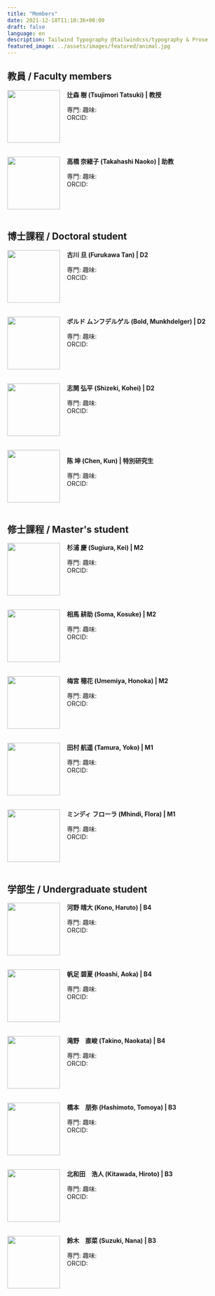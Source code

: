```yaml
---
title: "Members"
date: 2021-12-18T11:10:36+08:00
draft: false
language: en
description: Tailwind Typography @tailwindcss/typography & Prose
featured_image: ../assets/images/featured/animal.jpg
---
```

<!-- Markdown の上部などで <style> を書ける環境なら -->
<style>
.img-left {
  float: left;
  width: 120px;          /* 写真サイズ */
  margin: 0 1rem 1rem 0; /* 右と下に余白 */
}
.photo-box{
  /* ↓ これだけで内部の float が div の外へはみ出さない */
  overflow: hidden;        /* 親に BFC を作らせる */
  margin-bottom: 1rem;     /* ブロック間の余白 */
}

.thumb{
  float: left;
  width: 120px;
  margin: 0 1rem 1rem 0;   /* 右と下に余白 */
}
.boldsymbol {
   font-weight:bold 
}

</style>

## 教員 / Faculty members



<div class="photo-box">
<img src="/images/acon.jpg" class="thumb">
<span class = boldsymbol>辻森 樹 (Tsujimori Tatsuki) | 教授</span>

専門:
趣味:
<br>
ORCID:
</div>



<div class="photo-box">
<img src="/images/acon.jpg" class="thumb">
<span class = boldsymbol>高橋 奈緒子 (Takahashi Naoko) | 助教 </span>

専門:
趣味:
<br>
ORCID:
</div>


## 博士課程 / Doctoral student 


<div class="photo-box">
<img src="/images/acon.jpg" class="thumb">
<span class=boldsymbol>古川 旦 (Furukawa Tan) | D2 </span>

専門:
趣味:
<br>
ORCID:
</div>



<div class="photo-box">
<img src="/images/acon.jpg" class="thumb">
<span class=boldsymbol>ボルド ムンフデルゲル (Bold, Munkhdelger) | D2</span>

専門:
趣味:
<br>
ORCID:
</div>


<div class="photo-box">
<img src="/images/acon.jpg" class="thumb">
<span class=boldsymbol>志関 弘平 (Shizeki, Kohei) |  D2</span>

専門:
趣味:
<br>
ORCID:
</div>


<div class="photo-box">
<img src="/images/acon.jpg" class="thumb">

<span class=boldsymbol>陈 坤 (Chen, Kun) | 特別研究生</span>

専門:
趣味:
<br>
ORCID:
</div>


## 修士課程 / Master's student 

<div class="photo-box">
<img src="/images/acon.jpg" class="thumb">
<span class=boldsymbol>杉浦 慶 (Sugiura, Kei) | M2</span>

専門:
趣味:
<br>
ORCID:
</div>
<div class="photo-box">
<img src="/images/acon.jpg" class="thumb">
<span class=boldsymbol>相馬 耕助 (Soma, Kosuke) | M2</span>

専門:
趣味:
<br>
ORCID:
</div>
<div class="photo-box">
<img src="/images/acon.jpg" class="thumb">
<span class=boldsymbol>梅宮 穂花 (Umemiya, Honoka) | M2</span>

専門:
趣味:
<br>
ORCID:
</div>
<div class="photo-box">
<img src="/images/acon.jpg" class="thumb">
<span class=boldsymbol>田村 航遥 (Tamura, Yoko) | M1</span>

専門:
趣味:
<br>
ORCID:
</div>

<div class="photo-box">
<img src="/images/acon.jpg" class="thumb">
<span class=boldsymbol>ミンディ フローラ (Mhindi, Flora) | M1</span>

専門:
趣味:
<br>
ORCID:
</div>

## 学部生 / Undergraduate student

<div class="photo-box">
<img src="/images/acon.jpg" class="thumb">
<span class=boldsymbol>河野 晴大 (Kono, Haruto) | B4</span>

専門:
趣味:
<br>
ORCID:
</div>

<div class="photo-box">
<img src="/images/acon.jpg" class="thumb">
<span class=boldsymbol>帆足 碧夏 (Hoashi, Aoka) | B4</span>

専門:
趣味:
<br>
ORCID:
</div>

<div class="photo-box">
<img src="/images/acon.jpg" class="thumb">
<span class=boldsymbol>滝野　直峻 (Takino, Naokata) | B4</span>

専門:
趣味:
<br>
ORCID:
</div>

<div class="photo-box">
<img src="/images/acon.jpg" class="thumb">
<span class=boldsymbol>橋本　朋弥 (Hashimoto, Tomoya) | B3</span>

専門:
趣味:
<br>
ORCID:
</div>

<div class="photo-box">
<img src="/images/acon.jpg" class="thumb">
<span class=boldsymbol>北和田　浩人 (Kitawada, Hiroto) | B3</span>

専門:
趣味:
<br>
ORCID:
</div>

<div class="photo-box">
<img src="/images/acon.jpg" class="thumb">
<span class=boldsymbol>鈴木　那菜 (Suzuki, Nana) | B3</span>

専門:
趣味:
<br>
ORCID:
</div>





